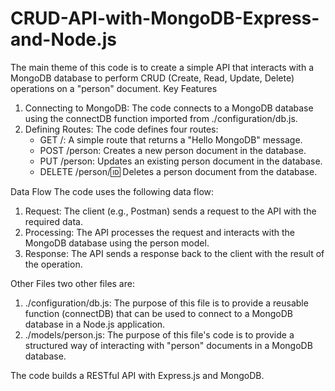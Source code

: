 # CRUD-API-with-MongoDB-Express-and-Node.js

The main theme of this code is to create a simple API that interacts with a MongoDB database to perform CRUD (Create, Read, Update, Delete) operations on a "person" document.
Key Features
1. Connecting to MongoDB: The code connects to a MongoDB database using the connectDB function imported from ./configuration/db.js.
2. Defining Routes: The code defines four routes:
    - GET /: A simple route that returns a "Hello MongoDB" message.
    - POST /person: Creates a new person document in the database.
    - PUT /person: Updates an existing person document in the database.
    - DELETE /person/:id: Deletes a person document from the database.

Data Flow
The code uses the following data flow:

1. Request: The client (e.g., Postman) sends a request to the API with the required data.
2. Processing: The API processes the request and interacts with the MongoDB database using the person model.
3. Response: The API sends a response back to the client with the result of the operation.

Other Files
two other files are:

1. ./configuration/db.js: The purpose of this file is to provide a reusable function (connectDB) that can be used to connect to a MongoDB database in a Node.js application.
2. ./models/person.js: The purpose of this file's code is to provide a structured way of interacting with "person" documents in a MongoDB database.

 The code builds a RESTful API with Express.js and MongoDB.
